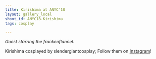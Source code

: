 ```yaml
---
title: Kirishima at ANYC'18
layout: gallery_local
shoot_id: ANYC18.Kirishima
tags: cosplay

---
```


*Guest starring the frankenflannel.*

Kirishima cosplayed by slendergiantcosplay; Follow them on [Instagram](https://www.instagram.com/slendergiantcosplay)!

